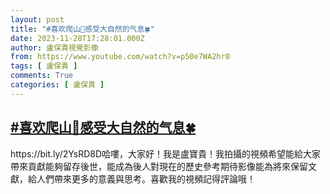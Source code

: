 ```yaml
---
layout: post
title: "#喜欢爬山🏃感受大自然的气息🍀"
date: 2023-11-28T17:28:01.000Z
author: 盧保貴視覺影像
from: https://www.youtube.com/watch?v=p50e7WA2hr0
tags: [ 盧保貴 ]
comments: True
categories: [ 盧保貴 ]
---
```

<!--1701192481000-->
[#喜欢爬山🏃感受大自然的气息🍀](https://www.youtube.com/watch?v=p50e7WA2hr0)
------

<div>
https://bit.ly/2YsRD8D哈嘍，大家好！我是盧寶貴！我拍攝的視頻希望能給大家帶來貢獻能夠留存後世，能成為後人對現在的歷史參考期待影像能為將來保留文獻，給人們帶來更多的意義與思考。喜歡我的視頻記得評論哦！
</div>
